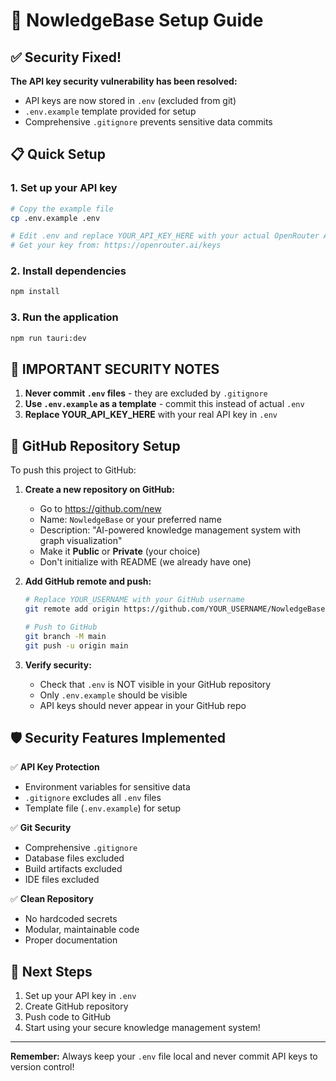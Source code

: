 # 🚀 NowledgeBase Setup Guide

## ✅ Security Fixed!
**The API key security vulnerability has been resolved:**
- API keys are now stored in `.env` (excluded from git)
- `.env.example` template provided for setup
- Comprehensive `.gitignore` prevents sensitive data commits

## 📋 Quick Setup

### 1. Set up your API key
```bash
# Copy the example file
cp .env.example .env

# Edit .env and replace YOUR_API_KEY_HERE with your actual OpenRouter API key
# Get your key from: https://openrouter.ai/keys
```

### 2. Install dependencies
```bash
npm install
```

### 3. Run the application
```bash
npm run tauri:dev
```

## 🚨 IMPORTANT SECURITY NOTES

1. **Never commit `.env` files** - they are excluded by `.gitignore`
2. **Use `.env.example` as a template** - commit this instead of actual `.env`
3. **Replace YOUR_API_KEY_HERE** with your real API key in `.env`

## 🐙 GitHub Repository Setup

To push this project to GitHub:

1. **Create a new repository on GitHub:**
   - Go to https://github.com/new
   - Name: `NowledgeBase` or your preferred name
   - Description: "AI-powered knowledge management system with graph visualization"
   - Make it **Public** or **Private** (your choice)
   - Don't initialize with README (we already have one)

2. **Add GitHub remote and push:**
   ```bash
   # Replace YOUR_USERNAME with your GitHub username
   git remote add origin https://github.com/YOUR_USERNAME/NowledgeBase.git
   
   # Push to GitHub
   git branch -M main
   git push -u origin main
   ```

3. **Verify security:**
   - Check that `.env` is NOT visible in your GitHub repository
   - Only `.env.example` should be visible
   - API keys should never appear in your GitHub repo

## 🛡️ Security Features Implemented

✅ **API Key Protection**
- Environment variables for sensitive data
- `.gitignore` excludes all `.env` files
- Template file (`.env.example`) for setup

✅ **Git Security**
- Comprehensive `.gitignore`
- Database files excluded
- Build artifacts excluded
- IDE files excluded

✅ **Clean Repository**
- No hardcoded secrets
- Modular, maintainable code
- Proper documentation

## 🎯 Next Steps

1. Set up your API key in `.env`
2. Create GitHub repository
3. Push code to GitHub
4. Start using your secure knowledge management system!

---
**Remember:** Always keep your `.env` file local and never commit API keys to version control!